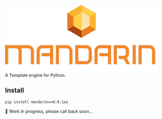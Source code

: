 ![Amber](./logo/Group.png)
A Template engine for Python.

## Install
```bash
pip install mandarin==0.0.1a1
```
🌱 Work in progress, please call back soon...

